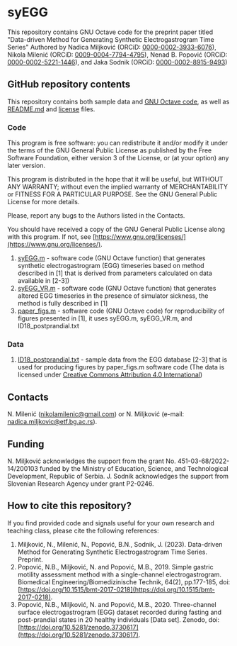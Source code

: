 # syEGG
This repository contains GNU Octave code for the preprint paper titled "Data-driven Method for Generating Synthetic Electrogastrogram Time Series" Authored by Nadica Miljković (ORCiD: [0000-0002-3933-6076](https://orcid.org/0000-0002-3933-6076)), Nikola Milenić (ORCiD: [0009-0004-7794-4795](https://orcid.org/0009-0004-7794-4795)), Nenad B. Popović (ORCiD: [0000-0002-5221-1446](https://orcid.org/0000-0002-5221-1446)), and Jaka Sodnik (ORCiD: [0000-0002-8915-9493](https://orcid.org/0000-0002-8915-9493))

## GitHub repository contents
This repository contains both sample data and [GNU Octave code](https://octave.org/), as well as [README.md](https://github.com/NadicaSm/syEGG/blob/main/README.md) and [license](https://github.com/NadicaSm/syEGG/blob/main/LICENSE) files.

### Code
This program is free software: you can redistribute it and/or modify it under the terms of the GNU General Public License as published by the Free Software Foundation, either version 3 of the License, or (at your option) any later version.

This program is distributed in the hope that it will be useful, but WITHOUT ANY WARRANTY; without even the implied warranty of MERCHANTABILITY or FITNESS FOR A PARTICULAR PURPOSE. See the GNU General Public License for more details.

Please, report any bugs to the Authors listed in the Contacts.

You should have received a copy of the GNU General Public License along with this program. If not, see [https://www.gnu.org/licenses/](https://www.gnu.org/licenses/).

1) [syEGG.m](https://github.com/NadicaSm/syEGG/blob/main/syEGG.m) - software code (GNU Octave function) that generates synthetic electrogastrogram (EGG) timeseries based on method described in [1] that is derived from parameters calculated on data available in [2-3])
2) [syEGG_VR.m](https://github.com/NadicaSm/syEGG/blob/main/syEGG_VR.m) - software code (GNU Octave function) that generates altered EGG timeseries in the presence of simulator sickness, the method is fully described in [1]
3) [paper_figs.m](https://github.com/NadicaSm/syEGG/blob/main/paper_figs.m) - software code (GNU Octave code) for reproducibility of figures presented in [1], it uses syEGG.m, syEGG_VR.m, and ID18_postprandial.txt

### Data
1) [ID18_postprandial.txt](https://github.com/NadicaSm/syEGG/blob/main/ID18_postprandial.txt) - sample data from the EGG database [2-3] that is used for producing figures by paper_figs.m software code (The data is licensed under [Creative Commons Attribution 4.0 International](https://creativecommons.org/licenses/by/4.0/legalcode))

## Contacts
N. Milenić ([nikolamilenic@gmail.com](mailto:nikolamilenic@gmail.com)) or N. Miljković (e-mail: [nadica.miljkovic@etf.bg.ac.rs](mailto:nadica.miljkovic@etf.bg.ac.rs)).

## Funding
N. Miljković acknowledges the support from the grant No. 451-03-68/2022-14/200103 funded by the Ministry of Education, Science, and Technological Development, Republic of Serbia. J. Sodnik acknowledges the support from Slovenian Research Agency under grant P2-0246.

## How to cite this repository?
If you find provided code and signals useful for your own research and teaching class, please cite the following references:
1) Miljković, N., Milenić, N., Popović, B.N., Sodnik, J. (2023). Data-driven Method for Generating Synthetic Electrogastrogram Time Series. Preprint.
2) Popović, N.B., Miljković, N. and Popović, M.B., 2019. Simple gastric motility assessment method with a single-channel electrogastrogram. Biomedical Engineering/Biomedizinische Technik, 64(2), pp.177-185, doi: [https://doi.org/10.1515/bmt-2017-0218](https://doi.org/10.1515/bmt-2017-0218).
3) Popović, N.B., Miljković, N. and Popović, M.B., 2020. Three-channel surface electrogastrogram (EGG) dataset recorded during fasting and post-prandial states in 20 healthy individuals [Data set]. Zenodo, doi: [https://doi.org/10.5281/zenodo.3730617](https://doi.org/10.5281/zenodo.3730617).

